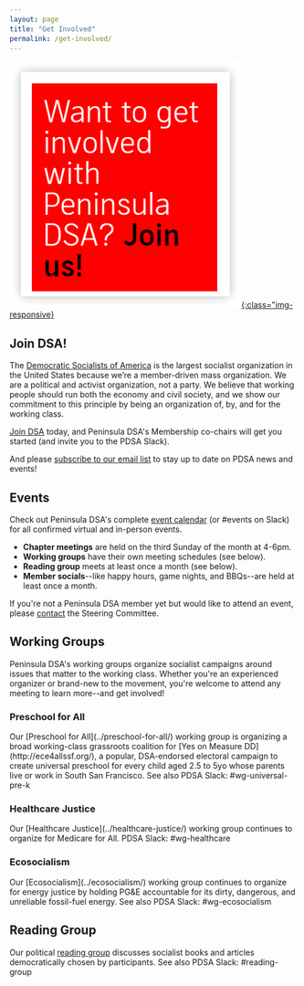 ```yaml
---
layout: page
title: "Get Involved"
permalink: /get-involved/
---
```


[![Want to get involved with Peninsula DSA? Join us!](/assets/images/getinvolved.png){:class="img-responsive}](https://act.dsausa.org/donate/dsa_recommit_2022/)

<h2>Join DSA!</h2>

The [Democratic Socialists of America](https://www.dsausa.org/) is the largest socialist organization in the United States because we’re a member-driven mass organization. We are a political and activist organization, not a party. We believe that working people should run both the economy and civil society, and we show our commitment to this principle by being an organization of, by, and for the working class.

[Join DSA](https://www.dsausa.org/join) today, and Peninsula DSA's Membership co-chairs will get you started (and invite you to the PDSA Slack). 

And please [subscribe to our email list](http://eepurl.com/cNwNHH) to stay up to date on PDSA news and events!

<h2>Events</h2>

Check out Peninsula DSA's complete [event calendar](../calendar) (or #events on Slack) for all confirmed virtual and in-person events.

* **Chapter meetings** are held on the third Sunday of the month at 4-6pm.
* **Working groups** have their own meeting schedules (see below).
* **Reading group** meets at least once a month (see below).
* **Member socials**--like happy hours, game nights, and BBQs--are held at least once a month.

If you're not a Peninsula DSA member yet but would like to attend an event, please [contact](mailto:info@peninsuladsa.org) the Steering Committee.

<h2>Working Groups</h2>

Peninsula DSA's working groups organize socialist campaigns around issues that matter to the working class. Whether you're an experienced organizer or brand-new to the movement, you're welcome to attend any meeting to learn more--and get involved!

<h3>Preschool for All</h3>
Our [Preschool for All](../preschool-for-all/) working group is organizing a broad working-class grassroots coalition for [Yes on Measure DD](http://ece4allssf.org/), a popular, DSA-endorsed electoral campaign to create universal preschool for every child aged 2.5 to 5yo whose parents live or work in South San Francisco. See also PDSA Slack: #wg-universal-pre-k

<h3>Healthcare Justice</h3>
Our [Healthcare Justice](../healthcare-justice/) working group continues to organize for Medicare for All. PDSA Slack: #wg-healthcare

<h3>Ecosocialism</h3>
Our [Ecosocialism](../ecosocialism/) working group continues to organize for energy justice by holding PG&E accountable for its dirty, dangerous, and unreliable fossil-fuel energy. See also PDSA Slack: #wg-ecosocialism

<h2>Reading Group</h2>

Our political [reading group](../political-reading/) discusses socialist books and articles democratically chosen by participants. See also PDSA Slack: #reading-group
